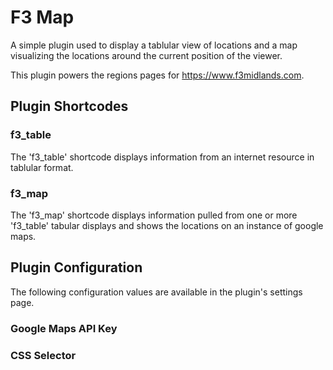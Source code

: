# F3 Map

A simple plugin used to display a tablular view of locations and a map visualizing the locations around the current position of the viewer.

This plugin powers the regions pages for https://www.f3midlands.com.

## Plugin Shortcodes

### f3_table

The 'f3_table' shortcode displays information from an internet resource in tablular format.

### f3_map

The 'f3_map' shortcode displays information pulled from one or more 'f3_table' tabular displays and shows the locations on an instance of google maps.

## Plugin Configuration

The following configuration values are available in the plugin's settings page.

### Google Maps API Key



### CSS Selector


